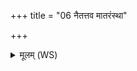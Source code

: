 +++
title = "06 नैतत्तव मातरंस्था"

+++
<details><summary>मूलम् (WS)</summary>

नैतत्तव मातरंस्था न त एतन् न्यञ्जनम् ।  
अस्माकमेतद्वीरेभ्यो देवैः प्रजननं कृतम् ॥ १० ॥
</details>